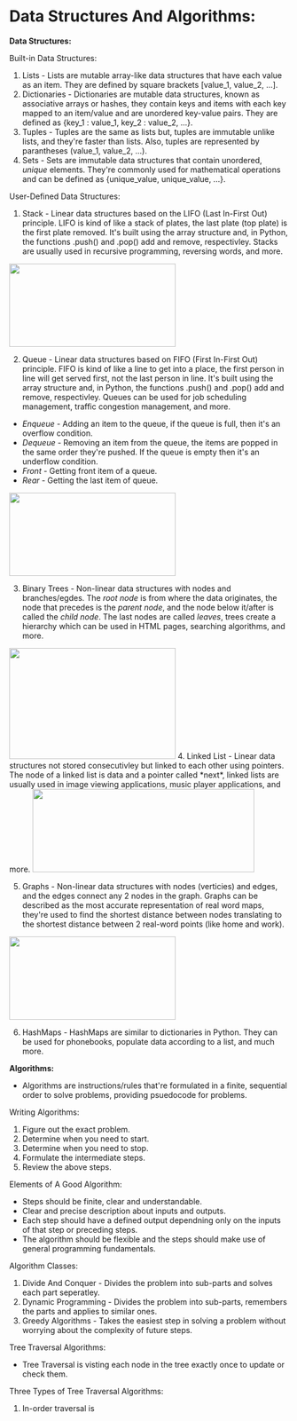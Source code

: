 # Data Structures And Algorithms:
<strong>Data Structures:</strong>

Built-in Data Structures:
1. Lists - Lists are mutable array-like data structures that have each value as an item. They are defined by square brackets [value_1, value_2, ...].
2. Dictionaries - Dictionaries are mutable data structures, known as associative arrays or hashes, they contain keys and items with each key mapped to an item/value and are unordered key-value pairs. They are defined as {key_1 : value_1, key_2 : value_2, ...}.
3. Tuples - Tuples are the same as lists but, tuples are immutable unlike lists, and they're faster than lists. Also, tuples are represented by parantheses (value_1, value_2, ...).
4. Sets - Sets are immutable data structures that contain unordered, <em>unique</em> elements. They're commonly used for mathematical operations and can be defined as {unique_value, unique_value, ...}. 

User-Defined Data Structures:
1. Stack - Linear data structures based on the LIFO (Last In-First Out) principle. LIFO is kind of like a stack of plates, the last plate (top plate) is the first plate removed. It's built using the array structure and, in Python, the functions .push() and .pop() add and remove, respectivley. Stacks are usually used in recursive programming, reversing words, and more.
<img src = "https://media.geeksforgeeks.org/wp-content/cdn-uploads/gq/2013/03/stack.png" width = 300 height = 150>

2. Queue - Linear data structures based on FIFO (First In-First Out) principle. FIFO is kind of like a line to get into a place, the first person in line will get served first, not the last person in line. It's built using the array structure and, in Python, the functions .push() and .pop() add and remove, respectivley. Queues can be used for job scheduling management, traffic congestion management, and more.
  * *Enqueue* - Adding an item to the queue, if the queue is full, then it's an overflow condition.
  * *Dequeue* - Removing an item from the queue, the items are popped in the same order they're pushed. If the queue is empty then it's an underflow condition. 
  * *Front* - Getting front item of a queue.
  * *Rear* - Getting the last item of queue.
<img src = "https://media.geeksforgeeks.org/wp-content/cdn-uploads/gq/2014/02/Queue.png" width = 300 height = 150>

3. Binary Trees - Non-linear data structures with nodes and branches/egdes. The *root node* is from where the data originates, the node that precedes is the *parent node*, and the node below it/after is called the *child node*. The last nodes are called *leaves*, trees create a hierarchy which can be used in HTML pages, searching algorithms, and more.
<img src = "https://www.geeksforgeeks.org/wp-content/uploads/binary-tree-to-DLL.png" width = 300 height = 200>
4. Linked List - Linear data structures not stored consecutivley but linked to each other using pointers. The node of a linked list is data and a pointer called *next*, linked lists are usually used in image viewing applications, music player applications, and more.
<img src = "https://media.geeksforgeeks.org/wp-content/cdn-uploads/gq/2013/03/Linkedlist.png" width = 400 height = 150>

5. Graphs - Non-linear data structures with nodes (verticies) and edges, and the edges connect any 2 nodes in the graph. Graphs can be described as the most accurate representation of real word maps, they're used to find the shortest distance between nodes translating to the shortest distance between 2 real-word points (like home and work).
<img src = "https://www.geeksforgeeks.org/wp-content/uploads/undirectedgraph.png" width = 300 height = 150>

6. HashMaps - HashMaps are similar to dictionaries in Python. They can be used for phonebooks, populate data according to a list, and much more.

<strong>Algorithms:</strong>
* Algorithms are instructions/rules that're formulated in a finite, sequential order to solve problems, providing psuedocode for problems.

Writing Algorithms:
1. Figure out the exact problem.
2. Determine when you need to start.
3. Determine when you need to stop.
4. Formulate the intermediate steps.
5. Review the above steps.

Elements of A Good Algorithm:
* Steps should be finite, clear and understandable.
* Clear and precise description about inputs and outputs.
* Each step should have a defined output dependning only on the inputs of that step or preceding steps.
* The algorithm should be flexible and the steps should make use of general programming fundamentals.

Algorithm Classes:
1. Divide And Conquer - Divides the problem into sub-parts and solves each part seperatley.
2. Dynamic Programming - Divides the problem into sub-parts, remembers the parts and applies to similar ones.
3. Greedy Algorithms - Takes the easiest step in solving a problem without worrying about the complexity of future steps.

Tree Traversal Algorithms:
* Tree Traversal is visting each node in the tree exactly once to update or check them.

Three Types of Tree Traversal Algorithms:
1. In-order traversal is 
